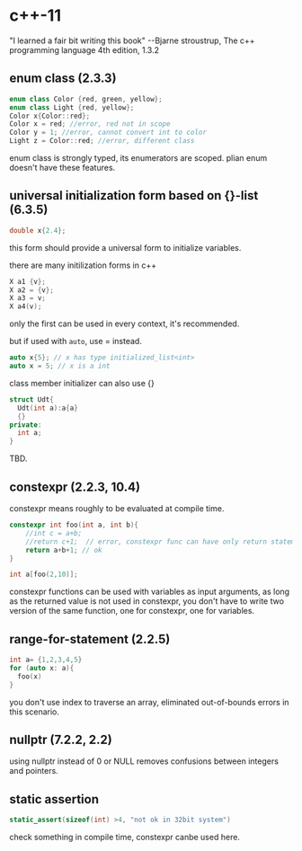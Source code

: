 
# c++-11

 "I learned a fair bit writing this book" --Bjarne stroustrup, The c++ programming language 4th edition, 1.3.2


## enum class (2.3.3)

```c++
enum class Color {red, green, yellow};
enum class Light {red, yellow};
Color x{Color::red};
Color x = red; //error, red not in scope
Color y = 1; //error, cannot convert int to color
Light z = Color::red; //error, different class
```
enum class is strongly typed, its enumerators are scoped. plian enum doesn't have these features.


## universal initialization form based on {}-list (6.3.5)
```c++
double x{2.4};
```
this form should provide a universal form to initialize variables. 

there are many initilization forms in c++
```c++
X a1 {v};
X a2 = {v};
X a3 = v;
X a4(v);
```
only the first can be used in every context, it's recommended.

but if used with ```auto```, use = instead.
```c++
auto x{5}; // x has type initialized_list<int>
auto x = 5; // x is a int
```

class member initializer can also use {}
```c++
struct Udt{
  Udt(int a):a{a}
  {}
private:
  int a;
}
```
TBD.

## constexpr (2.2.3, 10.4)
constexpr means roughly to be evaluated at compile time.
```c++
constexpr int foo(int a, int b){
    //int c = a+b;
    //return c+1;  // error, constexpr func can have only return statement.
    return a+b+1; // ok
}

int a[foo(2,10)]; 

```
constexpr functions can be used with variables as input arguments, as long as the returned value is not used in constexpr, you don't have to write two version of the same function, one for constexpr, one for variables.

## range-for-statement (2.2.5)
```c++
int a= {1,2,3,4,5}
for (auto x: a){
  foo(x)
}
```
you don't use index to traverse an array, eliminated out-of-bounds errors in this scenario.

## nullptr (7.2.2, 2.2)
using nullptr instead of 0 or NULL removes confusions between integers and pointers.

## static assertion
```c++
static_assert(sizeof(int) >4, "not ok in 32bit system")
```
check something in compile time, constexpr canbe used here.





